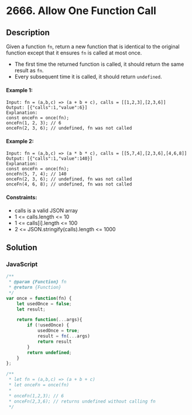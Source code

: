 # 2666. Allow One Function Call


## Description
Given a function `fn`, return a new function that is identical to the original function except that it ensures `fn` is called at most once.

-   The first time the returned function is called, it should return the same result as `fn`.
-   Every subsequent time it is called, it should return `undefined`.

#### Example 1:
```
Input: fn = (a,b,c) => (a + b + c), calls = [[1,2,3],[2,3,6]]
Output: [{"calls":1,"value":6}]
Explanation:
const onceFn = once(fn);
onceFn(1, 2, 3); // 6
onceFn(2, 3, 6); // undefined, fn was not called
```

#### Example 2:
```
Input: fn = (a,b,c) => (a * b * c), calls = [[5,7,4],[2,3,6],[4,6,8]]
Output: [{"calls":1,"value":140}]
Explanation:
const onceFn = once(fn);
onceFn(5, 7, 4); // 140
onceFn(2, 3, 6); // undefined, fn was not called
onceFn(4, 6, 8); // undefined, fn was not called
```

#### Constraints:
- calls is a valid JSON array
- 1 <= calls.length <= 10
- 1 <= calls[i].length <= 100
- 2 <= JSON.stringify(calls).length <= 1000


## Solution

### JavaScript
```js
/**
 * @param {Function} fn
 * @return {Function}
 */
var once = function(fn) {
    let usedOnce = false;
    let result;

    return function(...args){
        if (!usedOnce) {
            usedOnce = true;
            result = fn(...args)
            return result
        }
        return undefined;
    }
};

/**
 * let fn = (a,b,c) => (a + b + c)
 * let onceFn = once(fn)
 *
 * onceFn(1,2,3); // 6
 * onceFn(2,3,6); // returns undefined without calling fn
 */
```

